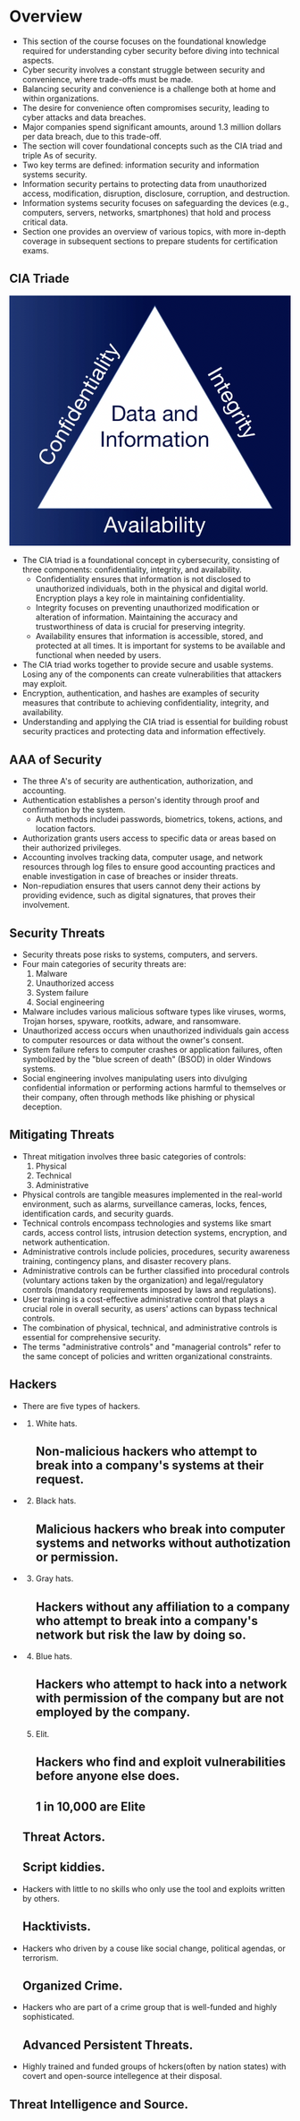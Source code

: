 # Overview

* This section of the course focuses on the foundational knowledge
required for understanding cyber security before diving into technical aspects.
* Cyber security involves a constant struggle between security and convenience,
where trade-offs must be made.
* Balancing security and convenience is a challenge both at home and
within organizations.
* The desire for convenience often compromises security,
leading to cyber attacks and data breaches.
* Major companies spend significant amounts,
around 1.3 million dollars per data breach, due to this trade-off.
* The section will cover foundational concepts such as the CIA triad
and triple As of security.
* Two key terms are defined:
information security and information systems security.
* Information security pertains to protecting data from unauthorized access,
modification, disruption, disclosure, corruption, and destruction.
* Information systems security focuses on safeguarding the devices 
(e.g., computers, servers, networks, smartphones) that hold
and process critical data.
* Section one provides an overview of various topics,
with more in-depth coverage in subsequent sections to prepare 
students for certification exams.

## CIA Triade

![CIA Triade](./images/overview/cia-triad.png)

* The CIA triad is a foundational concept in cybersecurity, consisting of
three components: confidentiality, integrity, and availability.
    * Confidentiality ensures that information is not disclosed to unauthorized
individuals, both in the physical and digital world.
Encryption plays a key role in maintaining confidentiality.
    * Integrity focuses on preventing unauthorized modification or
alteration of information. Maintaining the accuracy and trustworthiness of
data is crucial for preserving integrity.
    * Availability ensures that information is accessible, stored,
and protected at all times. It is important for systems to be available
and functional when needed by users.
* The CIA triad works together to provide secure and usable systems.
Losing any of the components can create vulnerabilities that attackers may
exploit.
* Encryption, authentication, and hashes are examples of security measures
that contribute to achieving confidentiality, integrity, and availability.
* Understanding and applying the CIA triad is essential for building robust
security practices and protecting data and information effectively.

## AAA of Security

* The three A's of security are authentication, authorization, and accounting.
* Authentication establishes a person's identity through proof and confirmation
by the system.
    * Auth methods includei passwords, biometrics, tokens,
    actions, and location factors.
* Authorization grants users access to specific data or areas
based on their authorized privileges.
* Accounting involves tracking data, computer usage, and network resources
through log files to ensure good accounting practices and enable investigation
in case of breaches or insider threats.
* Non-repudiation ensures that users cannot deny their actions by
providing evidence, such as digital signatures, that proves their involvement.

## Security Threats

* Security threats pose risks to systems, computers, and servers.
* Four main categories of security threats are:
    1. Malware
    2. Unauthorized access
    3. System failure
    4. Social engineering
* Malware includes various malicious software types like viruses, worms,
Trojan horses, spyware, rootkits, adware, and ransomware.
* Unauthorized access occurs when unauthorized individuals gain access to
computer resources or data without the owner's consent.
* System failure refers to computer crashes or application failures,
often symbolized by the "blue screen of death" (BSOD) in older Windows systems.
* Social engineering involves manipulating users into divulging confidential
information or performing actions harmful to themselves or their company,
often through methods like phishing or physical deception.

## Mitigating Threats

* Threat mitigation involves three basic categories of controls:
    1. Physical
    2. Technical
    3. Administrative
* Physical controls are tangible measures implemented in the
real-world environment, such as alarms, surveillance cameras, locks, fences,
identification cards, and security guards.
* Technical controls encompass technologies and systems like smart cards,
access control lists, intrusion detection systems,
encryption, and network authentication.
* Administrative controls include policies, procedures, security awareness
training, contingency plans, and disaster recovery plans.
* Administrative controls can be further classified into procedural controls
(voluntary actions taken by the organization) and legal/regulatory controls
(mandatory requirements imposed by laws and regulations).
* User training is a cost-effective administrative control that plays a
crucial role in overall security, as users' actions can bypass technical controls.
* The combination of physical, technical, and administrative controls is
essential for comprehensive security.
* The terms "administrative controls" and "managerial controls" refer to the
same concept of policies and written organizational constraints.

## Hackers
* There are five types of hackers.
* 1. White hats.
     ## Non-malicious hackers who attempt to break into a company's systems at their request.
* 2. Black hats.
     ## Malicious hackers who break into computer systems and networks without authotization or permission.
* 3. Gray hats.
     ## Hackers without any affiliation to a company who attempt to break into a company's network but risk the law by doing so.
* 4. Blue hats.
     ## Hackers who attempt to hack into a network with permission of the company but are not employed by the company.
  5. Elit.
     ## Hackers who find and exploit vulnerabilities before anyone else does.
     ## 1 in 10,000 are Elite
     
  ## Threat Actors.
     ## Script kiddies.
*    Hackers with little to no skills who only use the tool and exploits written by others.
     ## Hacktivists.
*    Hackers who driven by a couse like social change, political agendas, or terrorism.
     ## Organized Crime.
*    Hackers who are part of a crime group that is well-funded and highly sophisticated.
     ## Advanced Persistent Threats.
*    Highly trained and funded groups of hckers(often by nation states) with covert and open-source intellegence at their disposal.
     

 ## Threat Intelligence and Source.
 


